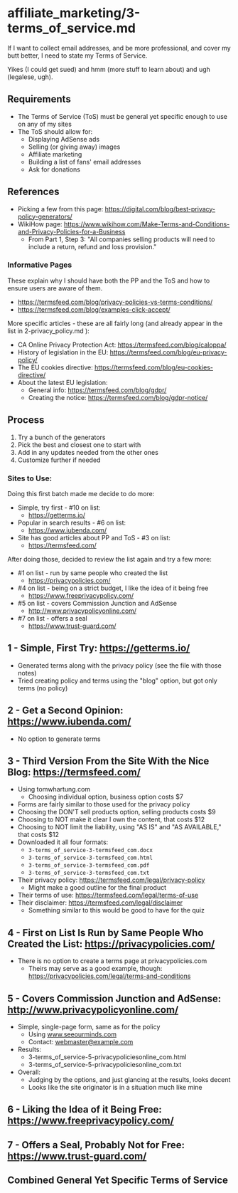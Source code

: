 
# affiliate_marketing/3-terms_of_service.md

If I want to collect email addresses, and be more professional, and cover my butt better,
I need to state my Terms of Service.

Yikes (I could get sued) and hmm (more stuff to learn about) and ugh (legalese, ugh).

## Requirements

- The Terms of Service (ToS) must be general yet specific enough to use on any of my sites
- The ToS should allow for:
  - Displaying AdSense ads
  - Selling (or giving away) images
  - Affiliate marketing
  - Building a list of fans' email addresses
  - Ask for donations

## References

- Picking a few from this page: https://digital.com/blog/best-privacy-policy-generators/
- WikiHow page: https://www.wikihow.com/Make-Terms-and-Conditions-and-Privacy-Policies-for-a-Business
  - From Part 1, Step 3: "All companies selling products will need to include a return, refund and loss provision."

### Informative Pages

These explain why I should have both the PP and the ToS and how to ensure users are aware of them.

- https://termsfeed.com/blog/privacy-policies-vs-terms-conditions/
- https://termsfeed.com/blog/examples-click-accept/

More specific articles - these are all fairly long (and already appear in the list in 2-privacy_policy.md ):

- CA Online Privacy Protection Act: https://termsfeed.com/blog/caloppa/
- History of legislation in the EU: https://termsfeed.com/blog/eu-privacy-policy/
- The EU cookies directive: https://termsfeed.com/blog/eu-cookies-directive/
- About the latest EU legislation:
  - General info: https://termsfeed.com/blog/gdpr/
  - Creating the notice: https://termsfeed.com/blog/gdpr-notice/

## Process

1. Try a bunch of the generators
2. Pick the best and closest one to start with
3. Add in any updates needed from the other ones
4. Customize further if needed

### Sites to Use:

Doing this first batch made me decide to do more:

- Simple, try first - #10 on list:
  - https://getterms.io/
- Popular in search results - #6 on list:
  - https://www.iubenda.com/
- Site has good articles about PP and ToS - #3 on list:
  - https://termsfeed.com/

After doing those, decided to review the list again and try a few more:

- #1 on list - run by same people who created the list
  - https://privacypolicies.com/
- #4 on list - being on a strict budget, I like the idea of it being free
  - https://www.freeprivacypolicy.com/
- #5 on list - covers Commission Junction and AdSense
  - http://www.privacypolicyonline.com/
- #7 on list - offers a seal
  - https://www.trust-guard.com/

## 1 - Simple, First Try: https://getterms.io/

- Generated terms along with the privacy policy (see the file with those notes)
- Tried creating policy and terms using the "blog" option, but got only terms (no policy)

## 2 - Get a Second Opinion: https://www.iubenda.com/

- No option to generate terms

## 3 - Third Version From the Site With the Nice Blog: https://termsfeed.com/

- Using tomwhartung.com
  - Choosing individual option, business option costs $7
- Forms are fairly similar to those used for the privacy policy
- Choosing the DON'T sell products option, selling products costs $9
- Choosing to NOT make it clear I own the content, that costs $12
- Choosing to NOT limit the liability, using "AS IS" and "AS AVAILABLE," that costs $12
- Downloaded it all four formats:
  - `3-terms_of_service-3-termsfeed_com.docx`
  - `3-terms_of_service-3-termsfeed_com.html`
  - `3-terms_of_service-3-termsfeed_com.pdf`
  - `3-terms_of_service-3-termsfeed_com.txt`
- Their privacy policy: https://termsfeed.com/legal/privacy-policy
  - Might make a good outline for the final product
- Their terms of use: https://termsfeed.com/legal/terms-of-use
- Their disclaimer: https://termsfeed.com/legal/disclaimer
  - Something similar to this would be good to have for the quiz

## 4 - First on List Is Run by Same People Who Created the List: https://privacypolicies.com/

- There is no option to create a terms page at privacypolicies.com
  - Theirs may serve as a good example, though: https://privacypolicies.com/legal/terms-and-conditions

## 5 - Covers Commission Junction and AdSense: http://www.privacypolicyonline.com/

- Simple, single-page form, same as for the policy
  - Using www.seeourminds.com
  - Contact: webmaster@example.com
- Results:
  - 3-terms_of_service-5-privacypoliciesonline_com.html
  - 3-terms_of_service-5-privacypoliciesonline_com.txt
- Overall:
  - Judging by the options, and just glancing at the results, looks decent
  - Looks like the site originator is in a situation much like mine


## 6 - Liking the Idea of it Being Free: https://www.freeprivacypolicy.com/


## 7 - Offers a Seal, Probably Not for Free: https://www.trust-guard.com/




## Combined General Yet Specific Terms of Service



